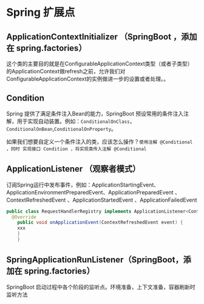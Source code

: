 # Spring 扩展点

## ApplicationContextInitializer （SpringBoot ，添加在 spring.factories）

这个类的主要目的就是在ConfigurableApplicationContext类型（或者子类型）的ApplicationContext做refresh之前，允许我们对ConfigurableApplicationContext的实例做进一步的设置或者处理。。

## Condition 

Spring 提供了满足条件注入Bean的能力，SpringBoot 预设常用的条件注入注解，用于实现自动装置。例如：`ConditionalOnClass`，`ConditionalOnBean`,`ConditionalOnProperty`。

如果我们想要自定义一个条件注入的类，应该怎么操作？`使用注解 @Conditional ，同时 实现接口 Condition ，将实现类传入注解 @Conditional`

## ApplicationListener （观察者模式）

订阅Spring运行中发布事件，例如：ApplicationStartingEvent、ApplicationEnvironmentPreparedEvent、ApplicationPreparedEvent 、ContextRefreshedEvent 、ApplicationStartedEvent  、ApplicationFailedEvent  
```java
public class RequestHandlerRegistry implements ApplicationListener<ContextRefreshedEvent> {
  @Override
    public void onApplicationEvent(ContextRefreshedEvent event) {
    xxx
    }
    }
```


## SpringApplicationRunListener（SpringBoot，添加在 spring.factories）

SpringBoot 启动过程中各个阶段的监听点。环境准备，上下文准备，容器刷新时监听方法
